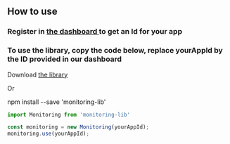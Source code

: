 ## How to use

### Register in <a href="https://website-monitoring.vercel.app/login">the dashboard </a> to get an Id for your app
### To use the library, copy the code below, replace yourAppId by the ID provided in our dashboard


Download <a href="https://github.com/ArmanSarkisov/monitoring-lib/blob/es5-lib/index.js">the library</a>

Or

npm install --save 'monitoring-lib'

```javascript
import Monitoring from 'monitoring-lib' 

const monitoring = new Monitoring(yourAppId); 
monitoring.use(yourAppId); 
```
